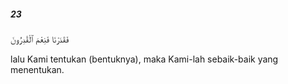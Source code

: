 ##### 23

<span class="ayah">فَقَدَرْنَا فَنِعْمَ ٱلْقَٰدِرُونَ</span>

<span class="ayah_translation">lalu Kami tentukan (bentuknya), maka Kami-lah sebaik-baik yang menentukan.</span>
